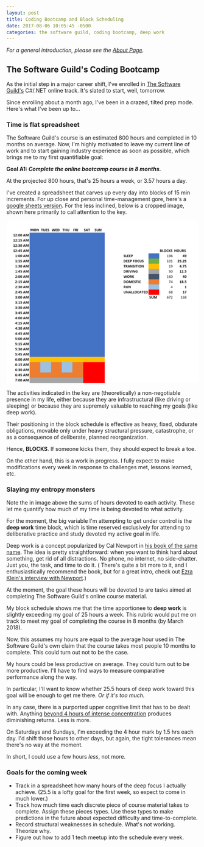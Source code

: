 ```yaml
---
layout: post
title: Coding Bootcamp and Block Scheduling
date: 2017-08-06 10:05:45 -0500
categories: the software guild, coding bootcamp, deep work
---
```


*For a general introduction, please see the [About Page](/about).*

## The Software Guild's Coding Bootcamp

As the initial step in a major career shift, I've enrolled in [The Software Guild's](https://www.thesoftwareguild.com/) C#/.NET online track. It's slated to start, well, tomorrow.
 
Since enrolling about a month ago, I've been in a crazed, tilted prep mode. Here's what I've been up to...

### Time is flat spreadsheet

The Software Guild's course is an estimated 800 hours and completed in 10 months on average. Now, I'm highly motivated to leave my current line of work and to start gaining industry experience as soon as possible, which brings me to my first quantifiable goal:

**Goal A1: _Complete the online bootcamp course in 8 months._**

At the projected 800 hours, that's 25 hours a week, or 3.57 hours a day.

I've created a spreadsheet that carves up every day into blocks of 15 min increments. For up close and personal time-management gore, here's a [google sheets version](https://docs.google.com/spreadsheets/d/1vpfhr5V_sfFkV3rfiECmxz691qH3DP51We092A2nQP4/edit?usp=sharing). For the less inclined, below is a cropped image, shown here primarily to call attention to the key.   

![Crop of 15 min increment blocksched](/images/blocksched_crop.png)

The activities indicated in the key are (theoretically) a non-negotiable presence in my life, either because they are infrastructural (like driving or sleeping) or because they are supremely valuable to reaching my goals (like deep work).  

Their positioning in the block schedule is effective as heavy, fixed, obdurate obligations, movable only under heavy structural pressure, catastrophe, or as a consequence of deliberate, planned reorganization. 

Hence, **BLOCKS**. If someone kicks them, they should expect to break a toe.

On the other hand, this is a work in progress. I fully expect to make modifications every week in response to challenges met, lessons learned, etc.

### Slaying my entropy monsters

Note the in image above the sums of hours devoted to each activity. These let me quantify how much of my time is being devoted to what activity.

For the moment, the big variable I'm attempting to get under control is the **deep work** time block, which is time reserved exclusively for attending to deliberative practice and study devoted my active goal in life.

Deep work is a concept popularized by Cal Newport in [his book of the same name](http://a.co/gHXB88D). The idea is pretty straightforward: when you want to think hard about something, get rid of all distractions. No phone, no internet, no side-chatter. Just you, the task, and time to do it. ( There's quite a bit more to it, and I enthusiastically recommend the book, but for a great intro, check out [Ezra Klein's interview with Newport](https://www.vox.com/2017/4/21/15382282/cal-newport-taking-life-back-technology).)

At the moment, the goal these hours will be devoted to are tasks aimed at  completing The Software Guild's online course material. 

My block schedule shows me that the time apportionee to **deep work** is slightly exceeding my goal of 25 hours a week. This rubric would put me on track to meet my goal of completing the course in 8 months (by March 2018).

Now, this assumes my hours are equal to the average hour used in The Software Guild's own claim that the course takes most people 10 months to complete. This could turn out not to be the case. 

My hours could be less productive on average. They could turn out to be more productive. I'll have to find ways to measure comparative performance along the way.

In particular, I'll want to know whether 25.5 hours of deep work toward this goal will be enough to get me there. *Or if it's too much.*

In any case, there is a purported upper cognitive limit that has to be dealt with. Anything [beyond 4 hours of intense concentration](https://www.johndcook.com/blog/2013/02/04/four-hours-of-concentration/) produces diminishing returns. Less is more.

On Saturdays and Sundays, I'm exceeding the 4 hour mark by 1.5 hrs each day. I'd shift those hours to other days, but again, the tight tolerances mean there's no way at the moment. 

In short, I could use a few hours *less*, not more.

### Goals for the coming week

* Track in a spreadsheet how many hours of the deep focus I actually achieve. (25.5 is a lofty goal for the first week, so expect to come in much lower.)
* Track how much time each discrete piece of course material takes to complete. Assign these pieces types. Use these types to make predictions in the future about expected difficulty and time-to-complete.
* Record structural weaknesses in schedule. What's not working. Theorize why.
* Figure out how to add 1 tech meetup into the schedule every week. 
